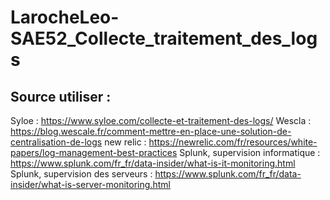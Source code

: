 # LarocheLeo-SAE52_Collecte_traitement_des_logs





## Source utiliser : 
Syloe : https://www.syloe.com/collecte-et-traitement-des-logs/
Wescla : https://blog.wescale.fr/comment-mettre-en-place-une-solution-de-centralisation-de-logs
new relic : https://newrelic.com/fr/resources/white-papers/log-management-best-practices
Splunk, supervision informatique : https://www.splunk.com/fr_fr/data-insider/what-is-it-monitoring.html
Splunk, supervision des serveurs : https://www.splunk.com/fr_fr/data-insider/what-is-server-monitoring.html
